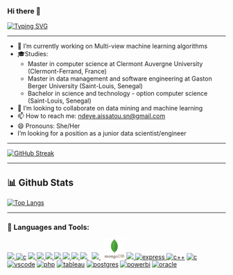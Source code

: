 ### Hi there 👋
[![Typing SVG](https://readme-typing-svg.herokuapp.com?lines=I'm+A+Full+Stack+web+developper;A+Computer+science+student;With+strong+mathematics+background;A+student+researcher;Experienced+in+data+management...;And+software+engineering)](https://git.io/typing-svg)

---

- 🔭 I’m currently working on Multi-view machine learning algorithms
- 🎓Studies:
  * Master in computer science at Clermont Auvergne University (Clermont-Ferrand, France)
  * Master in data management and software engineering at Gaston Berger University (Saint-Louis, Senegal)
  * Bachelor in science and technology - option computer science (Saint-Louis, Senegal)
- 👯 I’m looking to collaborate on data mining and machine learning
- 📫 How to reach me: ndeye.aissatou.sn@gmail.com
- 😄 Pronouns: She/Her
- I’m looking for a position as a junior data scientist/engineer

---

[![GitHub Streak](https://streak-stats.demolab.com/?user=ayshagassama1)](https://git.io/streak-stats)

---

 ## 📊 Github Stats
 [![Top Langs](https://github-readme-stats.vercel.app/api/top-langs/?username=ayshagassama1&layout=compact&hide=css,html&langs_count=10&theme=midnight-purple&cache_seconds=86400&card_width=1000)](https://github.com/aldrin112602/github-readme-stats)

---

### 🚀 Languages and Tools:
<p align="left">
    <a href="#" target="_blank"> <img src="https://img.icons8.com/color/48/000000/java-coffee-cup-logo.png"/> </a>
    <a href="#" target="_blank"><img src="https://encrypted-tbn0.gstatic.com/images?q=tbn:ANd9GcQlZcY41b-Y95mT8vD8IBKOqwaL4cWJbsXNwZ2MsVEsLp5XN2evQ2Z3aipv9Zr5JWjARuo&usqp=CAU" alt="c" width="40" height="40"/></a>
    <a href="#" target="_blank"> <img src="https://img.icons8.com/color/48/000000/react-native.png"/> </a>
    <a href="#" target="_blank"> <img src="https://img.icons8.com/color/48/000000/javascript.png"/> </a> 
    <a href="#" target="_blank"> <img src="https://img.icons8.com/color/48/000000/html-5.png"/> </a> 
    <a href="#" target="_blank"> <img src="https://img.icons8.com/color/48/000000/css3.png"/> </a> 
    <a href="#" target="_blank"> <img src="https://img.icons8.com/color/48/000000/bootstrap.png"/> </a> 
    <a href="#" target="_blank"> <img src="https://img.icons8.com/color/48/000000/python.png"/> </a> 
    <a style="padding-right:8px;" href="#" target="_blank"> <img src="https://img.icons8.com/color/48/000000/nodejs.png"/> </a> 
    <a style="padding-right:8px;" href="#" target="_blank"> <img src="https://img.icons8.com/fluent/50/000000/mysql-logo.png"/> </a>
    <a href="#" target="_blank"> <img src="https://raw.githubusercontent.com/devicons/devicon/master/icons/mongodb/mongodb-original-wordmark.svg" alt="mongodb" width="48" height="48"/> </a>  
    <a href="#"> <img src="https://img.icons8.com/color/48/000000/git.png"/> </a>
    <a href="#"> <img src="https://www.bairesdev.com/wp-content/uploads/2021/07/Expressjs.svg" alt="express" width="40" height="40"/> </a>
    <a href="#"><img src="https://imgs.search.brave.com/dPvU85gATgtr4mMF2du--Rx3zwl8sze5U3TwQDAOpD8/rs:fit:560:320:1/g:ce/aHR0cHM6Ly91cGxv/YWQud2lraW1lZGlh/Lm9yZy93aWtpcGVk/aWEvY29tbW9ucy90/aHVtYi8xLzE4L0lT/T19DJTJCJTJCX0xv/Z28uc3ZnLzUxMnB4/LUlTT19DJTJCJTJC/X0xvZ28uc3ZnLnBu/Zw" alt="c++" width="40" height="40"/></a>
    <a href="#"><img src="https://upload.wikimedia.org/wikipedia/commons/1/19/C_Logo.png" alt="c" width="40" height="40"/></a>
    <a href="#"> <img src="https://user-images.githubusercontent.com/674621/71187801-14e60a80-2280-11ea-94c9-e56576f76baf.png"  alt="vscode" width="40" height="40" /></a>
    <a href="#"> <img src="https://upload.wikimedia.org/wikipedia/commons/thumb/2/27/PHP-logo.svg/131px-PHP-logo.svg.png"  alt="php" width="40" height="40" /></a>
    <a href="#"> <img src="https://upload.wikimedia.org/wikipedia/commons/thumb/0/01/Tableau_Software_Logo_Small.png/280px-Tableau_Software_Logo_Small.png"  alt="tableau" width="80" height="35" /></a>
    <a href="#"> <img src="https://upload.wikimedia.org/wikipedia/commons/thumb/2/29/Postgresql_elephant.svg/langfr-220px-Postgresql_elephant.svg.png"  alt="postgres" width="40" height="40" /></a>
    <a href="#"> <img src="https://upload.wikimedia.org/wikipedia/commons/thumb/c/cf/New_Power_BI_Logo.svg/langfr-110px-New_Power_BI_Logo.svg.png"  alt="powerbi" width="40" height="40" /></a>
    <a href="#"> <img src="https://upload.wikimedia.org/wikipedia/commons/thumb/5/50/Oracle_logo.svg/langfr-220px-Oracle_logo.svg.png"  alt="oracle" width="40" height="20" /></a>
  
</p>
